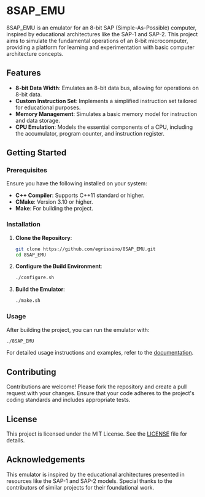 # 8SAP_EMU

8SAP_EMU is an emulator for an 8-bit SAP (Simple-As-Possible) computer, inspired by educational architectures like the SAP-1 and SAP-2. This project aims to simulate the fundamental operations of an 8-bit microcomputer, providing a platform for learning and experimentation with basic computer architecture concepts.

## Features

- **8-bit Data Width**: Emulates an 8-bit data bus, allowing for operations on 8-bit data.
- **Custom Instruction Set**: Implements a simplified instruction set tailored for educational purposes.
- **Memory Management**: Simulates a basic memory model for instruction and data storage.
- **CPU Emulation**: Models the essential components of a CPU, including the accumulator, program counter, and instruction register.

## Getting Started

### Prerequisites

Ensure you have the following installed on your system:

- **C++ Compiler**: Supports C++11 standard or higher.
- **CMake**: Version 3.10 or higher.
- **Make**: For building the project.

### Installation

1. **Clone the Repository**:

   ```bash
   git clone https://github.com/egrissino/8SAP_EMU.git
   cd 8SAP_EMU
   ```

2. **Configure the Build Environment**:

   ```bash
   ./configure.sh
   ```

3. **Build the Emulator**:

   ```bash
   ./make.sh
   ```

### Usage

After building the project, you can run the emulator with:

```bash
./8SAP_EMU
```

For detailed usage instructions and examples, refer to the [documentation](https://github.com/egrissino/8SAP_EMU/wiki).

## Contributing

Contributions are welcome! Please fork the repository and create a pull request with your changes. Ensure that your code adheres to the project's coding standards and includes appropriate tests.

## License

This project is licensed under the MIT License. See the [LICENSE](https://github.com/egrissino/8SAP_EMU/blob/main/LICENSE) file for details.

## Acknowledgements

This emulator is inspired by the educational architectures presented in resources like the SAP-1 and SAP-2 models. Special thanks to the contributors of similar projects for their foundational work.

